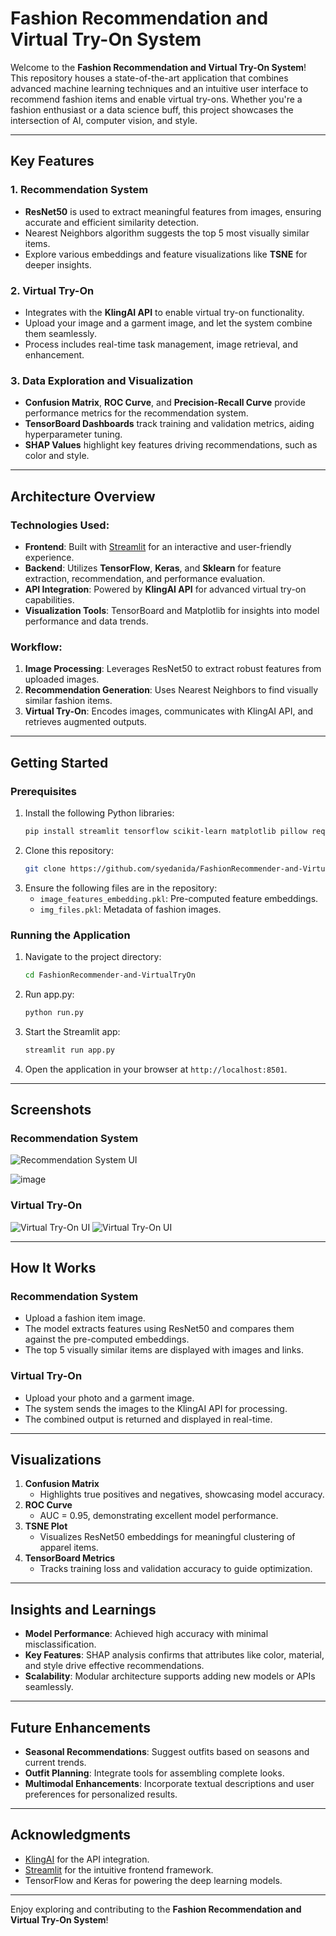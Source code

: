 # Fashion Recommendation and Virtual Try-On System

Welcome to the **Fashion Recommendation and Virtual Try-On System**! This repository houses a state-of-the-art application that combines advanced machine learning techniques and an intuitive user interface to recommend fashion items and enable virtual try-ons. Whether you're a fashion enthusiast or a data science buff, this project showcases the intersection of AI, computer vision, and style.  

---

## Key Features

### 1. **Recommendation System**
- **ResNet50** is used to extract meaningful features from images, ensuring accurate and efficient similarity detection.
- Nearest Neighbors algorithm suggests the top 5 most visually similar items.
- Explore various embeddings and feature visualizations like **TSNE** for deeper insights.

### 2. **Virtual Try-On**
- Integrates with the **KlingAI API** to enable virtual try-on functionality.
- Upload your image and a garment image, and let the system combine them seamlessly.
- Process includes real-time task management, image retrieval, and enhancement.

### 3. **Data Exploration and Visualization**
- **Confusion Matrix**, **ROC Curve**, and **Precision-Recall Curve** provide performance metrics for the recommendation system.
- **TensorBoard Dashboards** track training and validation metrics, aiding hyperparameter tuning.
- **SHAP Values** highlight key features driving recommendations, such as color and style.

---

## Architecture Overview

### Technologies Used:
- **Frontend**: Built with [Streamlit](https://streamlit.io/) for an interactive and user-friendly experience.
- **Backend**: Utilizes **TensorFlow**, **Keras**, and **Sklearn** for feature extraction, recommendation, and performance evaluation.
- **API Integration**: Powered by **KlingAI API** for advanced virtual try-on capabilities.
- **Visualization Tools**: TensorBoard and Matplotlib for insights into model performance and data trends.

### Workflow:
1. **Image Processing**: Leverages ResNet50 to extract robust features from uploaded images.
2. **Recommendation Generation**: Uses Nearest Neighbors to find visually similar fashion items.
3. **Virtual Try-On**: Encodes images, communicates with KlingAI API, and retrieves augmented outputs.

---

## Getting Started

### Prerequisites

1. Install the following Python libraries:
   ```bash
   pip install streamlit tensorflow scikit-learn matplotlib pillow requests pyjwt
   ```
2. Clone this repository:
   ```bash
   git clone https://github.com/syedanida/FashionRecommender-and-VirtualTryOn.git
   ```
3. Ensure the following files are in the repository:
   - `image_features_embedding.pkl`: Pre-computed feature embeddings.
   - `img_files.pkl`: Metadata of fashion images.

### Running the Application

1. Navigate to the project directory:
   ```bash
   cd FashionRecommender-and-VirtualTryOn
   ```
2. Run app.py:
   ```bash
   python run.py
   ```
3. Start the Streamlit app:
   ```bash
   streamlit run app.py
   ```
4. Open the application in your browser at `http://localhost:8501`.

---

## Screenshots

### **Recommendation System**
![Recommendation System UI](https://github.com/syedanida/FashionRecommender-and-VirtualTryOn/blob/main/demoimage1.png)

![image](https://github.com/syedanida/FashionRecommender-and-VirtualTryOn/blob/main/demoimage2.png)

### **Virtual Try-On**
![Virtual Try-On UI](https://github.com/syedanida/FashionRecommender-and-VirtualTryOn/blob/main/demoimage3.png)
![Virtual Try-On UI](https://github.com/syedanida/FashionRecommender-and-VirtualTryOn/blob/main/demoimage4.png)

---

## How It Works

### **Recommendation System**
- Upload a fashion item image.
- The model extracts features using ResNet50 and compares them against the pre-computed embeddings.
- The top 5 visually similar items are displayed with images and links.

### **Virtual Try-On**
- Upload your photo and a garment image.
- The system sends the images to the KlingAI API for processing.
- The combined output is returned and displayed in real-time.

---

## Visualizations

1. **Confusion Matrix**
   - Highlights true positives and negatives, showcasing model accuracy.
2. **ROC Curve**
   - AUC = 0.95, demonstrating excellent model performance.
3. **TSNE Plot**
   - Visualizes ResNet50 embeddings for meaningful clustering of apparel items.
4. **TensorBoard Metrics**
   - Tracks training loss and validation accuracy to guide optimization.

---

## Insights and Learnings

- **Model Performance**: Achieved high accuracy with minimal misclassification.
- **Key Features**: SHAP analysis confirms that attributes like color, material, and style drive effective recommendations.
- **Scalability**: Modular architecture supports adding new models or APIs seamlessly.

---

## Future Enhancements

- **Seasonal Recommendations**: Suggest outfits based on seasons and current trends.
- **Outfit Planning**: Integrate tools for assembling complete looks.
- **Multimodal Enhancements**: Incorporate textual descriptions and user preferences for personalized results.

---

## Acknowledgments

- [KlingAI](https://klingai.com) for the API integration.
- [Streamlit](https://streamlit.io/) for the intuitive frontend framework.
- TensorFlow and Keras for powering the deep learning models.

---

Enjoy exploring and contributing to the **Fashion Recommendation and Virtual Try-On System**!

